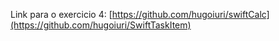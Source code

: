 Link para o exercicio 4: [https://github.com/hugoiuri/swiftCalc](https://github.com/hugoiuri/SwiftTaskItem)